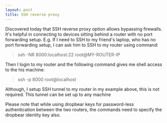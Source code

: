 ```yaml
---
layout: post
title: SSH reverse proxy
---
```


Discovered today that SSH reverse proxy option allows bypassing firewalls. It's helpful in connecting to devices sitting behind a router with no port forwarding setup. E.g. If I need to SSH to my friend's laptop, who has no port forwarding setup, I can ask him to SSH to my router using command:

>    ssh -NR 8000:localhost:22 root@MY-ROUTER-IP

Then I login to my router and the following command gives me shell access to the his machine:

>    ssh -p 8000 root@localhost

Although, I setup SSH tunnel to my router in my example above, this is not required. This tunnel can be set up to any machine

Please note that while using dropbear keys for password-less authentication between the two routers, the commands need to specify the dropbear identity key also.
